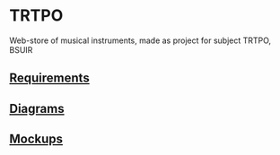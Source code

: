 # TRTPO
Web-store of musical instruments, made as project for subject TRTPO, BSUIR

## [Requirements](https://github.com/R3g3m/TRTPO/blob/master/Docs/Requirements.md)
## [Diagrams](https://github.com/R3g3m/TRTPO/tree/master/Diagrams)
## [Mockups](https://github.com/R3g3m/TRTPO/tree/master/Mockups)


